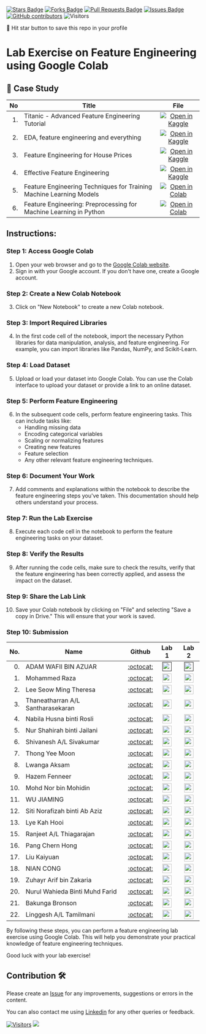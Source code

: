
<a href="https://github.com/drshahizan/Python_EDA/stargazers"><img src="https://img.shields.io/github/stars/drshahizan/Python_EDA" alt="Stars Badge"/></a>
<a href="https://github.com/drshahizan/Python_EDA/network/members"><img src="https://img.shields.io/github/forks/drshahizan/Python_EDA" alt="Forks Badge"/></a>
<a href="https://github.com/drshahizan/Python_EDA/pulls"><img src="https://img.shields.io/github/issues-pr/drshahizan/Python_EDA" alt="Pull Requests Badge"/></a>
<a href="https://github.com/drshahizan/Python_EDA/issues"><img src="https://img.shields.io/github/issues/drshahizan/Python_EDA" alt="Issues Badge"/></a>
<a href="https://github.com/drshahizan/Python_EDA/graphs/contributors"><img alt="GitHub contributors" src="https://img.shields.io/github/contributors/drshahizan/Python_EDA?color=2b9348"></a>
![Visitors](https://api.visitorbadge.io/api/visitors?path=https%3A%2F%2Fgithub.com%2Fdrshahizan%2FPython_EDA&labelColor=%23d9e3f0&countColor=%23697689&style=flat)

🌟 Hit star button to save this repo in your profile

# Lab Exercise on Feature Engineering using Google Colab

## 📖 Case Study
| No | Title   |  File |
| -----: | -----  | :------: | 
| 1. | Titanic - Advanced Feature Engineering Tutorial |  [![Open in Kaggle](https://img.shields.io/static/v1?label=&message=Kaggle&labelColor=grey&color=blue&logo=kaggle)](https://www.kaggle.com/code/gunesevitan/titanic-advanced-feature-engineering-tutorial) |
| 2. | EDA, feature engineering and everything |  [![Open in Kaggle](https://img.shields.io/static/v1?label=&message=Kaggle&labelColor=grey&color=blue&logo=kaggle)](https://www.kaggle.com/code/artgor/eda-feature-engineering-and-everything) |
| 3. | Feature Engineering for House Prices |  [![Open in Kaggle](https://img.shields.io/static/v1?label=&message=Kaggle&labelColor=grey&color=blue&logo=kaggle)](https://www.kaggle.com/code/ryanholbrook/feature-engineering-for-house-prices) |
| 4. | Effective Feature Engineering |  [![Open in Kaggle](https://img.shields.io/static/v1?label=&message=Kaggle&labelColor=grey&color=blue&logo=kaggle)](https://www.kaggle.com/code/rejasupotaro/effective-feature-engineering) |
| 5. | Feature Engineering Techniques for Training Machine Learning Models | [![Open in Colab](https://img.shields.io/static/v1?label=&message=Colab&labelColor=grey&color=blue&logo=google-colab)](https://colab.research.google.com/drive/1-H8ZfuemZAW_imWCVJPj_syfrZOnPAyT?usp=sharing) |
| 6. | Feature Engineering: Preprocessing for Machine Learning in Python | [![Open in Colab](https://img.shields.io/static/v1?label=&message=Colab&labelColor=grey&color=blue&logo=google-colab)](https://colab.research.google.com/github/goodboychan/chans_jupyter/blob/main/_notebooks/2020-07-09-04-Feature-Engineering.ipynb) |


## Instructions:

### Step 1: Access Google Colab

1. Open your web browser and go to the [Google Colab website](https://colab.research.google.com/).
2. Sign in with your Google account. If you don't have one, create a Google account.

### Step 2: Create a New Colab Notebook

3. Click on "New Notebook" to create a new Colab notebook.

### Step 3: Import Required Libraries

4. In the first code cell of the notebook, import the necessary Python libraries for data manipulation, analysis, and feature engineering. For example, you can import libraries like Pandas, NumPy, and Scikit-Learn.

### Step 4: Load Dataset

5. Upload or load your dataset into Google Colab. You can use the Colab interface to upload your dataset or provide a link to an online dataset.

### Step 5: Perform Feature Engineering

6. In the subsequent code cells, perform feature engineering tasks. This can include tasks like:
   - Handling missing data
   - Encoding categorical variables
   - Scaling or normalizing features
   - Creating new features
   - Feature selection
   - Any other relevant feature engineering techniques.

### Step 6: Document Your Work

7. Add comments and explanations within the notebook to describe the feature engineering steps you've taken. This documentation should help others understand your process.

### Step 7: Run the Lab Exercise

8. Execute each code cell in the notebook to perform the feature engineering tasks on your dataset.

### Step 8: Verify the Results

9. After running the code cells, make sure to check the results, verify that the feature engineering has been correctly applied, and assess the impact on the dataset.

### Step 9: Share the Lab Link

10. Save your Colab notebook by clicking on "File" and selecting "Save a copy in Drive." This will ensure that your work is saved.

### Step 10: Submission

| No.  | Name | Github |Lab 1 | Lab 2 |
| ---: | ----------------------------------------- | :----------------------: | :----------------------: | :----------------------: | 
| 0.   | ADAM WAFII BIN AZUAR                      |  [:octocat:](https://github.com/Jokeryde) |<a href=""><img src="../../../images/colab.png" width="24px" height="24px"></a> | <a href=""><img src="../../../images/colab.png" width="24px" height="24px"></a> | 
| 1.   | Mohammed Raza                      |  [:octocat:](https://github.com/DSRaza403) |<a href="https://github.com/DSRaza403/LAB-Tasks/tree/main/Lab%203"><img src="../../../images/colab.png" width="24px" height="24px"></a> | <a href="https://github.com/DSRaza403/LAB-Tasks/tree/main/Lab%203"><img src="../../../images/colab.png" width="24px" height="24px"></a> | 
| 2.   | Lee Seow Ming Theresa                      |  [:octocat:](https://github.com/Theresa20191/Theresa) |<a href="https://github.com/Theresa20191/Theresa/blob/af17e21812867c8dde7a08cfe9e447266e9d0062/UTM/Lab%20Exercise/Lab_3A_Feature_Engineering_Theresa.ipynb"><img src="../../../images/colab.png" width="24px" height="24px"></a> | <a href="https://github.com/Theresa20191/Theresa/blob/af17e21812867c8dde7a08cfe9e447266e9d0062/UTM/Lab%20Exercise/Lab_3B_Feature_Engineering_Theresa.ipynb"><img src="../../../images/colab.png" width="24px" height="24px"></a> | 
| 3.   | Thaneatharran A/L Santharasekaran           |  [:octocat:](https://github.com/Thaneatharran) |<a href="https://github.com/Thaneatharran/Thaneatharran/blob/main/Task/Lab%20Work/Lab_3A_Feature_Engineering_Techniques.ipynb"><img src="../../../images/colab.png" width="24px" height="24px"></a> | <a href="https://github.com/Thaneatharran/Thaneatharran/blob/main/Task/Lab%20Work/Lab_3B_Feature_Engineering_Techniques.ipynb"><img src="../../../images/colab.png" width="24px" height="24px"></a> | 
| 4.   | Nabila Husna binti Rosli           |  [:octocat:](https://github.com/rnabilahusna) |<a href="https://github.com/rnabilahusna/rnabilahusna/blob/main/BDM_assessment/EDA_Big_Data_Lab/Feature_Engineering_Lab3(a)_NabilaHusna.ipynb"><img src="../../../images/colab.png" width="24px" height="24px"></a> | <a href="https://github.com/rnabilahusna/rnabilahusna/blob/main/BDM_assessment/EDA_Big_Data_Lab/Feature_Engineering_Lab3(b)_NabilaHusna.ipynb"><img src="../../../images/colab.png" width="24px" height="24px"></a> | 
| 5.   | Nur Shahirah binti Jailani           |  [:octocat:](https://github.com/Shahirah00) |<a href="https://github.com/Shahirah00/Shahirah00/blob/main/Lab/Lab3A_FeatureEngineeringPreprocessing.ipynb"><img src="../../../images/colab.png" width="24px" height="24px"></a> | <a href="https://github.com/Shahirah00/Shahirah00/blob/main/Lab/Lab3B_FeatureEngineeringTechniques.ipynb"><img src="../../../images/colab.png" width="24px" height="24px"></a> |
| 6.   | Shivanesh A/L Sivakumar          |  [:octocat:](https://github.com/shivanesh31) |<a href="https://github.com/shivanesh31/Shivanesh/blob/240ef233967108408d5e0d1b20fa5d8f81810765/my_labs/titanic_advanced_feature_engineering_tutorial.ipynb"><img src="../../../images/colab.png" width="24px" height="24px"></a> | <a href="https://github.com/shivanesh31/Shivanesh/blob/240ef233967108408d5e0d1b20fa5d8f81810765/my_labs/Feature_Engineering_Techniques_for_ML.ipynb"><img src="../../../images/colab.png" width="24px" height="24px"></a> | 
| 7.   | Thong Yee Moon          |  [:octocat:](https://github.com/yeemoonthong) |<a href="https://github.com/yeemoonthong/yeemoon/blob/a62a2f34b5f4f089e2e46cfc843dcd4d8c775f02/BDM_submission/Lab3a__feature_engineering_for_house_prices.ipynb"><img src="../../../images/colab.png" width="24px" height="24px"></a> | <a href="https://github.com/yeemoonthong/yeemoon/blob/0a81154361ad5daaf44a2b7624c1576b60f65ce4/BDM_submission/Lab3b__Feature_Engineering_Techniques.ipynb"><img src="../../../images/colab.png" width="24px" height="24px"></a> | 
| 8.   | Lwanga Aksam        |  [:octocat:](https://github.com/aksamlwanga) |<a href="https://github.com/aksamlwanga/BDM/blob/main/EDA_Big_Data_Lab/EDA_Big_Data_Lab_3(a)_Lwanga_Aksam.ipynb"><img src="../../../images/colab.png" width="24px" height="24px"></a> | <a href="https://github.com/aksamlwanga/BDM/blob/main/EDA_Big_Data_Lab/EDA_Big_Data_Lab_3(b)_Lwanga_Aksam.ipynb"><img src="../../../images/colab.png" width="24px" height="24px"></a> |
| 9.   | Hazem Fenneer       |  [:octocat:](https://github.com/HazemFenneer) |<a href="https://github.com/HazemFenneer/BDM/blob/main/LabF_E/Feature_Engineering_By_Hazem.ipynb"><img src="../../../images/colab.png" width="24px" height="24px"></a> | <a href="https://github.com/HazemFenneer/BDM/blob/main/LabF_E/titanic_advanced_feature_engineering_tutorial_By_Hazem.ipynb"><img src="../../../images/colab.png" width="24px" height="24px"></a> |
| 10.   | Mohd Nor bin Mohidin       |  [:octocat:](https://github.com/mohd-nor) |<a href="https://github.com/mohd-nor/mohd-nor/blob/0682f376de82db3510b558a8711bc1f9ff695ed1/BDM%20Assignment/Lab%20Exercise/Lab_3a_titanic_advanced_feature_engineering_tutorial.ipynb"><img src="../../../images/colab.png" width="24px" height="24px"></a> | <a href="https://github.com/mohd-nor/mohd-nor/blob/0682f376de82db3510b558a8711bc1f9ff695ed1/BDM%20Assignment/Lab%20Exercise/Lab_3b_Feature_Engineering_Techniques.ipynb"><img src="../../../images/colab.png" width="24px" height="24px"></a> |
| 11.   | WU JIAMING       |  [:octocat:](https://github.com/BUMBLEBEEWU) |<a href="https://github.com/BUMBLEBEEWU/BDMassignment/blob/main/LAB3%E2%80%9CFeature_Engineering_Techniques_ipynb%E2%80%9D.ipynb"><img src="../../../images/colab.png" width="24px" height="24px"></a> | <a href="https://github.com/BUMBLEBEEWU/BDMassignment/blob/main/LAB3b%E2%80%9CFeature_Engineering_ipynb%E2%80%9D%E7%9A%84%E5%89%AF%E6%9C%AC.ipynb"><img src="../../../images/colab.png" width="24px" height="24px"></a> |
| 12.   | Siti Norafizah binti Ab Aziz       |  [:octocat:](https://github.com/sitinorafizah) |<a href="https://github.com/sitinorafizah/project/blob/fabb2086573446424f28c9dde3a10dfd8171ae3a/Lab%20Exercise/Lab_3a_Feature_Engineering_Techniques.ipynb"><img src="../../../images/colab.png" width="24px" height="24px"></a> | <a href="https://github.com/sitinorafizah/project/blob/fabb2086573446424f28c9dde3a10dfd8171ae3a/Lab%20Exercise/Lab_3b_Feature_Engineering.ipynb"><img src="../../../images/colab.png" width="24px" height="24px"></a> |
| 13.   | Lye Kah Hooi       |  [:octocat:](https://github.com/LyeKahHooi) |<a href="https://github.com/LyeKahHooi/LyeKahHooi/blob/main/Lab%203%20submission/Lab3a_LyeKahHooi_Feature_Engineering_Techniques.ipynb"><img src="../../../images/colab.png" width="24px" height="24px"></a> | <a href="https://github.com/LyeKahHooi/LyeKahHooi/blob/main/Lab%203%20submission/Lab3b_LyeKahHooi_titanic_advanced_feature_engineering_tutorial.ipynb"><img src="../../../images/colab.png" width="24px" height="24px"></a> |
| 15.   | Ranjeet A/L Thiagarajan      |  [:octocat:](https://github.com/RanjeetThiaga) |<a href="https://github.com/RanjeetThiaga/RanjeetThiaga/blob/1a2359a11525cfc78f941ed76a657593ca86e542/Assignment/Ranjeet_Lab3_Feature_Engineering_Techniques.ipynb"><img src="../../../images/colab.png" width="24px" height="24px"></a> | <a href="https://github.com/RanjeetThiaga/RanjeetThiaga/blob/1a2359a11525cfc78f941ed76a657593ca86e542/Assignment/Ranjeet_Lab3a_Feature_Engineering_Techniques.ipynb"><img src="../../../images/colab.png" width="24px" height="24px"></a> |
| 16.   | Pang Chern Hong     |  [:octocat:](https://github.com/PangyourQA) |<a href="https://github.com/PangyourQA/BDM_Assignment_and_Lab/blob/main/Lab/Feature_Engineering_Techniques_for_Training_Machine_Learning_Models_Lab3a_Pang_Chern_Hong.ipynb"><img src="../../../images/colab.png" width="24px" height="24px"></a> | <a href="https://github.com/PangyourQA/BDM_Assignment_and_Lab/blob/main/Lab/Pang_Chern_Hong_Lab3b_Feature_Engineering.ipynb"><img src="../../../images/colab.png" width="24px" height="24px"></a> |
| 17.   | Liu Kaiyuan      |  [:octocat:](https://github.com/lky970215) |<a href="https://github.com/lky970215/Files/blob/main/lab%20exercise/LE3A_LiuKaiyuan.ipynb"><img src="../../../images/colab.png" width="24px" height="24px"></a> | <a href="https://github.com/lky970215/Files/blob/main/lab%20exercise/LE3B_LiuKaiyuan.ipynb"><img src="../../../images/colab.png" width="24px" height="24px"></a> |
| 18.   | NIAN CONG       |  [:octocat:](https://github.com/ninclever) |<a href="https://github.com/ninclever/Personal/blob/main/Assignment/Lab_3A_feature_engineering_for_house_prices.ipynb"><img src="../../../images/colab.png" width="24px" height="24px"></a> | <a href="https://github.com/ninclever/Personal/blob/main/Assignment/Lab_3B_Feature_Engineering_Techniques.ipynb"><img src="../../../images/colab.png" width="24px" height="24px"></a> |
| 19.   | Zuhayr Arif bin Zakaria   |  [:octocat:](https://github.com/zuhayraz) |<a href="https://github.com/zuhayraz/BDM/blob/main/BDM%20Assignment/Feature_Engineering_Lab3(a)_ZuhayrArif.ipynb"><img src="../../../images/colab.png" width="24px" height="24px"></a> | <a href="https://github.com/zuhayraz/BDM/blob/main/BDM%20Assignment/Feature_Engineering_Lab3(b)_ZuhayrArif.ipynb"><img src="../../../images/colab.png" width="24px" height="24px"></a> |
| 20.   | Nurul Wahieda Binti Muhd Farid   |  [:octocat:](https://github.com/NurulWahieda) |<a href="https://github.com/NurulWahieda/Lab/blob/main/Lab3AFeatureEngineeringTechniques.ipynb"><img src="../../../images/colab.png" width="24px" height="24px"></a> | <a href="https://github.com/NurulWahieda/Lab/blob/main/Lab3AFeatureEngineeringTechniques.ipynb"><img src="../../../images/colab.png" width="24px" height="24px"></a> |
| 21.   | Bakunga Bronson   |  [:octocat:](https://github.com/BakungaBronson) |<a href="https://github.com/BakungaBronson/BDM/blob/main/assignment/submission/effective-feature-engineering.ipynb"><img src="../../../images/colab.png" width="24px" height="24px"></a> | <a href="https://github.com/BakungaBronson/BDM/blob/main/assignment/submission/feature-engineering-for-house-prices.ipynb"><img src="../../../images/colab.png" width="24px" height="24px"></a> |
| 22.   | Linggesh A/L Tamilmani   |  [:octocat:](https://github.com/linggesh) |<a href="https://github.com/linggesh/linggesh/blob/main/Task/Lab%20Work/Lab1_(3a)_on_Feature_Engineering.ipynb"><img src="../../../images/colab.png" width="24px" height="24px"></a> | <a href="https://github.com/linggesh/linggesh/blob/main/Task/Lab%20Work/Lab2_(3b)_on_Feature_Engineering.ipynb"><img src="../../../images/colab.png" width="24px" height="24px"></a> |


By following these steps, you can perform a feature engineering lab exercise using Google Colab. This will help you demonstrate your practical knowledge of feature engineering techniques.

Good luck with your lab exercise!



## Contribution 🛠️
Please create an [Issue](https://github.com/drshahizan/Python_EDA/issues) for any improvements, suggestions or errors in the content.

You can also contact me using [Linkedin](https://www.linkedin.com/in/drshahizan/) for any other queries or feedback.

[![Visitors](https://api.visitorbadge.io/api/visitors?path=https%3A%2F%2Fgithub.com%2Fdrshahizan&labelColor=%23697689&countColor=%23555555&style=plastic)](https://visitorbadge.io/status?path=https%3A%2F%2Fgithub.com%2Fdrshahizan)
![](https://hit.yhype.me/github/profile?user_id=81284918)


